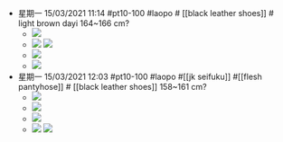 - 星期一 15/03/2021 11:14 #pt10-100 #laopo # [[black leather shoes]] # light brown dayi   164~166 cm?
    - ![](https://firebasestorage.googleapis.com/v0/b/firescript-577a2.appspot.com/o/imgs%2Fapp%2FXELiu-NovaKG%2F3ieyykeYLG.png?alt=media&token=1aa1e370-dbe4-44a3-8c66-3224b6f7c237)
    - ![](https://firebasestorage.googleapis.com/v0/b/firescript-577a2.appspot.com/o/imgs%2Fapp%2FXELiu-NovaKG%2FSEB5Mtpwnv.jpg?alt=media&token=549b1043-f948-49a2-9bc7-7a7cad11dd58)
![](https://firebasestorage.googleapis.com/v0/b/firescript-577a2.appspot.com/o/imgs%2Fapp%2FXELiu-NovaKG%2F10ntdU_iay.png?alt=media&token=0d98b663-6fa3-464c-b741-b9f64ce70219)
    - ![](https://firebasestorage.googleapis.com/v0/b/firescript-577a2.appspot.com/o/imgs%2Fapp%2FXELiu-NovaKG%2FgDseXCJ5Ua.png?alt=media&token=4b90a1cb-1021-49fe-94a9-ed1dbf1d368b)
    - ![](https://firebasestorage.googleapis.com/v0/b/firescript-577a2.appspot.com/o/imgs%2Fapp%2FXELiu-NovaKG%2Fwct25FUKZN.png?alt=media&token=1c07ce1b-08cf-4663-8f3a-751882b025c1)
- 星期一 15/03/2021 12:03 #pt10-100 #laopo #[[jk seifuku]] #[[flesh pantyhose]] # [[black leather shoes]]   158~161 cm?
    - ![](https://firebasestorage.googleapis.com/v0/b/firescript-577a2.appspot.com/o/imgs%2Fapp%2FXELiu-NovaKG%2FYJIZOzF8aw.jpg?alt=media&token=0de1f56e-435e-4873-81ba-710183b8ad17)
    - ![](https://firebasestorage.googleapis.com/v0/b/firescript-577a2.appspot.com/o/imgs%2Fapp%2FXELiu-NovaKG%2F5cHWMrn8sy.jpg?alt=media&token=1c80b0cc-6cb1-44f9-a580-f079a6d40791)
    - ![](https://firebasestorage.googleapis.com/v0/b/firescript-577a2.appspot.com/o/imgs%2Fapp%2FXELiu-NovaKG%2F7MBZ-GMPxO.png?alt=media&token=534407a5-273b-4dc7-8a81-614596442066)
    - ![](https://firebasestorage.googleapis.com/v0/b/firescript-577a2.appspot.com/o/imgs%2Fapp%2FXELiu-NovaKG%2Fwf_df8EWT8.png?alt=media&token=863bf141-dd2f-4b5d-8b62-a78cfe32a731)
![](https://firebasestorage.googleapis.com/v0/b/firescript-577a2.appspot.com/o/imgs%2Fapp%2FXELiu-NovaKG%2F5rX5tJ0pac.png?alt=media&token=2a06b9de-02e1-413e-b589-77f37e9b641d)
